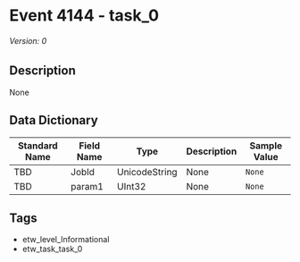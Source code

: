 # Event 4144 - task_0
###### Version: 0

## Description
None

## Data Dictionary
|Standard Name|Field Name|Type|Description|Sample Value|
|---|---|---|---|---|
|TBD|JobId|UnicodeString|None|`None`|
|TBD|param1|UInt32|None|`None`|

## Tags
* etw_level_Informational
* etw_task_task_0